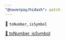 ```yaml
---
"@naverpay/hidash": patch
---
```


🚀 `toNumber`, `isSymbol`

[🚀 toNumber, isSymbol](https://github.com/NaverPayDev/hidash/pull/113)
